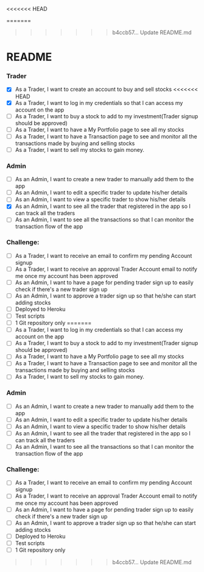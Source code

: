 <<<<<<< HEAD
<!-- @format -->

=======
>>>>>>> b4ccb57... Update README.md
# README

### Trader

- [x] As a Trader, I want to create an account to buy and sell stocks
<<<<<<< HEAD
- [x] As a Trader, I want to log in my credentials so that I can access my account on the app
- [ ] As a Trader, I want to buy a stock to add to my investment(Trader signup should be approved)
- [ ] As a Trader, I want to have a My Portfolio page to see all my stocks
- [ ] As a Trader, I want to have a Transaction page to see and monitor all the transactions made by buying and selling stocks
- [ ] As a Trader, I want to sell my stocks to gain money.

### Admin

- [ ] As an Admin, I want to create a new trader to manually add them to the app
- [ ] As an Admin, I want to edit a specific trader to update his/her details
- [ ] As an Admin, I want to view a specific trader to show his/her details
- [x] As an Admin, I want to see all the trader that registered in the app so I can track all the traders
- [ ] As an Admin, I want to see all the transactions so that I can monitor the transaction flow of the app

### Challenge:

- [ ] As a Trader, I want to receive an email to confirm my pending Account signup
- [ ] As a Trader, I want to receive an approval Trader Account email to notify me once my account has been approved
- [ ] As an Admin, I want to have a page for pending trader sign up to easily check if there's a new trader sign up
- [ ] As an Admin, I want to approve a trader sign up so that he/she can start adding stocks
- [ ] Deployed to Heroku
- [ ] Test scripts
- [ ] 1 Git repository only
=======
- [ ] As a Trader, I want to log in my credentials so that I can access my account on the app
- [ ] As a Trader, I want to buy a stock to add to my investment(Trader signup should be approved)
- [ ] As a Trader, I want to have a My Portfolio page to see all my stocks
- [ ] As a Trader, I want to have a Transaction page to see and monitor all the  transactions made by buying and selling stocks
- [ ] As a Trader, I want to sell my stocks to gain money.

### Admin
- [ ] As an Admin, I want to create a new trader to manually add them to the app
- [ ] As an Admin, I want to edit a specific trader to update his/her details
- [ ] As an Admin, I want to view a specific trader to show his/her details
- [ ] As an Admin, I want to see all the trader that registered in the app so I can track all the traders
- [ ] As an Admin, I want to see all the transactions so that I can monitor the transaction flow of the app

### Challenge:
  - [ ] As a Trader, I want to receive an email to confirm my pending Account signup
  - [ ] As a Trader, I want to receive an approval Trader Account email to notify me once my account has been approved
  - [ ] As an Admin, I want to have a page for pending trader sign up to easily check if there's a new trader sign up
  - [ ] As an Admin, I want to approve a trader sign up so that he/she can start adding stocks
  - [ ] Deployed to Heroku
  - [ ] Test scripts
  - [ ] 1 Git repository only
>>>>>>> b4ccb57... Update README.md
